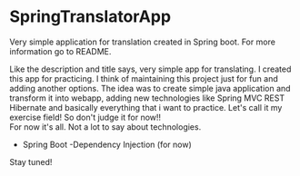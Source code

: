 # SpringTranslatorApp
Very simple application for translation created in Spring boot. For more information go to README.



  Like the description and title says, very simple app for translating. I created this app for practicing. I think of maintaining this project just for fun and adding another options. The idea was to create simple java application and 
transform it into webapp, adding new technologies like Spring MVC REST Hibernate and basically everything that i want to practice. Let's call it my exercise field! So don't judge it for now!!  
  For now it's all. Not a lot to say about technologies.
- Spring Boot
-Dependency Injection
(for now)

Stay tuned!
